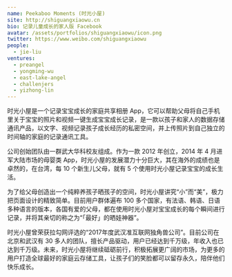 ```yaml
---
name: Peekaboo Moments (时光小屋)
site: http://shiguangxiaowu.cn
bio: 记录儿童成长的家人版 Facebook
avatar: /assets/portfolios/shiguangxiaowu/icon.png
twitter: https://www.weibo.com/shiguangxiaowu
people:
  - jie-liu
ventures:
  - preangel
  - yongming-wu
  - east-lake-angel
  - challenjers
  - yizhong-lin
---
```


时光小屋是一个记录宝宝成长的家庭共享相册 App，它可以帮助父母将自己手机里关于宝宝的照片和视频一键生成宝宝成长记录，是一款以孩子和家人的数据存储通讯产品，以文字、视频记录孩子成长经历的私密空间，并上传照片到自己独立的时间轴的家庭的记录通讯工具。

公司创始团队由一群武大华科校友组成。作为一款 2012 年创立，2014 年 4 月进军大陆市场的母婴类 App，时光小屋的发展潜力十分巨大，其在海外的成绩也是卓然的，在台湾，每 10 个新生儿父母，就有 5 个使用时光小屋记录宝宝的成长生活。

为了给父母创造出一个纯粹养孩子晒孩子的空间，时光小屋讲究“小”而“美”，极力把页面设计的精致简单。目前用户群体遍布 100 多个国家，有法语、韩语、日语多种语言的版本，各国有爱的父母，都在使用时光小屋对宝宝成长的每个瞬间进行记录，并将其亲切的称之为“「最好」的晒娃神器”。

时光小屋曾荣获拉勾网评选的“2017年度武汉准互联网独角兽公司”。目前公司在北京和武汉有 30 多人的团队，擅长产品驱动，用户已经达到千万级，年收入也已达到千万级。未来，时光小屋将继续砥砺前行，积极拓展更广阔的市场，为更多的用户打造全球最好的家庭云存储工具，让孩子们的笑脸都可以留存永久，陪伴他们快乐成长。
